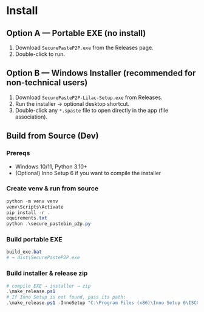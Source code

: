 # Install

## Option A — Portable EXE (no install)
1) Download `SecurePasteP2P.exe` from the Releases page.
2) Double-click to run.

## Option B — Windows Installer (recommended for non-technical users)
1) Download `SecurePasteP2P-Lilac-Setup.exe` from Releases.
2) Run the installer → optional desktop shortcut.
3) Double-click any `*.spaste` file to open directly in the app (file association).

## Build from Source (Dev)

### Prereqs
- Windows 10/11, Python 3.10+
- (Optional) Inno Setup 6 if you want to compile the installer

### Create venv & run from source
```powershell
python -m venv venv
venv\Scripts\Activate
pip install -r .
equirements.txt
python .\secure_pastebin_p2p.py
```

### Build portable EXE
```powershell
build_exe.bat
# → dist\SecurePasteP2P.exe
```

### Build installer & release zip
```powershell
# compile EXE → installer → zip
.\make_release.ps1
# If Inno Setup is not found, pass its path:
.\make_release.ps1 -InnoSetup "C:\Program Files (x86)\Inno Setup 6\ISCC.exe"
```
